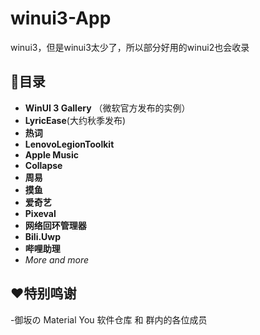 # winui3-App
winui3，但是winui3太少了，所以部分好用的winui2也会收录
## 📜目录
  - **WinUI 3 Gallery** （微软官方发布的实例）
  - **LyricEase**(大约秋季发布)
  - **热词**
  - **LenovoLegionToolkit**
  - **Apple Music**
  - **Collapse**
  - **周易**
  - **摸鱼**
  - **爱奇艺**
  - **Pixeval**
  - **网络回环管理器**
  - **Bili.Uwp**
  - **哔哩助理**
  - *More and more*
## ❤️特别鸣谢
  -御坂の Material You 软件仓库 和 群内的各位成员
